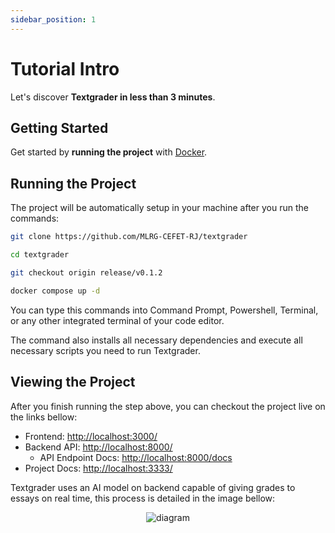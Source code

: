 ```yaml
---
sidebar_position: 1
---
```


# Tutorial Intro

Let's discover **Textgrader in less than 3 minutes**.

## Getting Started

Get started by **running the project** with [Docker](https://www.docker.com/).

## Running the Project

The project will be automatically setup in your machine after you run the commands:

```bash
git clone https://github.com/MLRG-CEFET-RJ/textgrader

cd textgrader

git checkout origin release/v0.1.2

docker compose up -d
```

You can type this commands into Command Prompt, Powershell, Terminal, or any other integrated terminal of your code editor.

The command also installs all necessary dependencies and execute all necessary scripts you need to run Textgrader.

## Viewing the Project

After you finish running the step above, you can checkout the project live on the links bellow:

- Frontend: [http://localhost:3000/](http://localhost:3000/)
- Backend API: [http://localhost:8000/](http://localhost:8000/)
  - API Endpoint Docs: [http://localhost:8000/docs](http://localhost:8000/docs)
- Project Docs: [http://localhost:3333/](http://localhost:3333/)

Textgrader uses an AI model on backend capable of giving grades to essays on real time, this process is detailed in the image bellow:

<p align="center">
  <img src="/img/diagram.png" alt="diagram"/>
</p>
